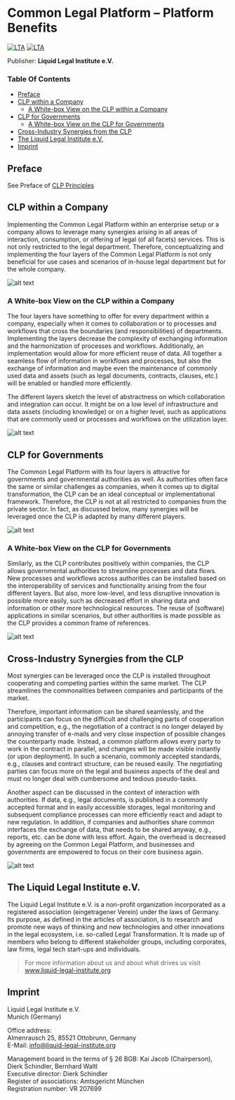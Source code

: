 # Common Legal Platform – Platform Benefits
[![LTA](https://img.shields.io/badge/CLP-Ecosystem-blue)](https://github.com/Liquid-Legal-Institute/Common-Legal-Platform)
[![LTA](https://img.shields.io/badge/CLP-Framework-green)](https://github.com/Liquid-Legal-Institute/Common-Legal-Platform)

Publisher: **Liquid Legal Institute e.V.**  

### Table Of Contents
- [Preface](#preface)
- [CLP within a Company](#clp-within-a-company)
  - [A White-box View on the CLP within a Company](#a-white-box-view-on-the-clp-within-a-company)
- [CLP for Governments](#clp-for-governments)
  - [A White-box View on the CLP for Governments](#a-white-box-view-on-the-clp-for-governments)
- [Cross-Industry Synergies from the CLP](#cross-industry-synergies-from-the-clp)
- [The Liquid Legal Institute e.V.](#the-liquid-legal-institute-ev)
- [Imprint](#imprint)

## Preface

See Preface of [CLP Principles](https://github.com/Liquid-Legal-Institute/Common-Legal-Platform/blob/main/Principles.md#preface)

## CLP within a Company
Implementing the Common Legal Platform within an enterprise setup or a company allows to leverage many synergies arising in all areas of interaction, consumption, or offering of legal (of all facets) services. This is not only restricted to the legal department. Therefore, conceptualizing and implementing the four layers of the Common Legal Platform is not only beneficial for use cases and scenarios of in-house legal department but for the whole company. 

![alt text](images/CLP_comp.png "CLP within a Company")

### A White-box View on the CLP within a Company

The four layers have something to offer for every department within a company, especially when it comes to collaboration or to processes and workflows that cross the boundaries (and responsibilities) of departments. Implementing the layers decrease the complexity of exchanging information and the harmonization of processes and workflows. Additionally, an implementation would allow for more efficient reuse of data. All together a seamless flow of information in workflows and processes, but also the exchange of information and maybe even the maintenance of commonly used data and assets (such as legal documents, contracts, clauses, etc.) will be enabled or handled more efficiently.  

The different layers sketch the level of abstractness on which collaboration and integration can occur. It might be on a low level of infrastructure and data assets (including knowledge) or on a higher level, such as applications that are commonly used or processes and workflows on the utilization layer.

![alt text](images/CLP_comp_whitebox.png "CLP within a Company")

## CLP for Governments
The Common Legal Platform with its four layers is attractive for governments and governmental authorities as well. As authorities often face the same or similar challenges as companies, when it comes up to digital transformation, the CLP can be an ideal conceptual or implementational framework. Therefore, the CLP is not at all restricted to companies from the private sector. In fact, as discussed below, many synergies will be leveraged once the CLP is adapted by many different players. 

![alt text](images/CLP_gov.png "CLP for Governments")

### A White-box View on the CLP for Governments
Similarly, as the CLP contributes positively within companies, the CLP allows governmental authorities to streamline processes and data flows. New processes and workflows across authorities can be installed based on the interoperability of services and functionality arising from the four different layers. But also, more low-level, and less disruptive innovation is possible more easily, such as decreased effort in sharing data and information or other more technological resources. The reuse of (software) applications in similar scenarios, but other authorities is made possible as the CLP provides a common frame of references.  

![alt text](images/CLP_gov_whitebox.png "CLP for Governments")

## Cross-Industry Synergies from the CLP
Most synergies can be leveraged once the CLP is installed throughout cooperating and competing parties within the same market. The CLP streamlines the commonalities between companies and participants of the market.  

Therefore, important information can be shared seamlessly, and the participants can focus on the difficult and challenging parts of cooperation and competition, e.g., the negotiation of a contract is no longer delayed by annoying transfer of e-mails and very close inspection of possible changes the counterparty made. Instead, a common platform allows every party to work in the contract in parallel, and changes will be made visible instantly (or upon deployment). In such a scenario, commonly accepted standards, e.g., clauses and contract structure, can be reused easily. The negotiating parties can focus more on the legal and business aspects of the deal and must no longer deal with cumbersome and tedious pseudo-tasks.  

Another aspect can be discussed in the context of interaction with authorities. If data, e.g., legal documents, is published in a commonly accepted format and in easily accessible storages, legal monitoring and subsequent compliance processes can more efficiently react and adapt to new regulation. In addition, if companies and authorities share common interfaces the exchange of data, that needs to be shared anyway, e.g., reports, etc. can be done with less effort. Again, the overhead is decreased by agreeing on the Common Legal Platform, and businesses and governments are empowered to focus on their core business again. 

![alt text](images/CLP_Common_Circle.png "Cross-Industry Synergies from the CLP")

## The Liquid Legal Institute e.V.
The Liquid Legal Institute e.V. is a non-profit organization incorporated as a registered association (eingetragener Verein) under the laws of Germany. Its purpose, as defined in the articles of association, is to research and promote new ways of thinking and new technologies and other innovations in the legal ecosystem, i.e. so-called Legal Transformation. It is made up of members who belong to different stakeholder groups, including corporates, law firms, legal tech start-ups and individuals. 

> For more information about us and about what drives us visit www.liquid-legal-institute.org

## Imprint
Liquid Legal Institute e.V.  
Munich (Germany)

Office address:  
Almenrausch 25, 85521 Ottobrunn, Germany  
E-Mail: info@liquid-legal-institute.org

Management board in the terms of § 26 BGB: Kai Jacob (Chairperson), Dierk Schindler, Bernhard Waltl  
Executive director: Dierk Schindler  
Register of associations: Amtsgericht München  
Registration number: VR 207699  

